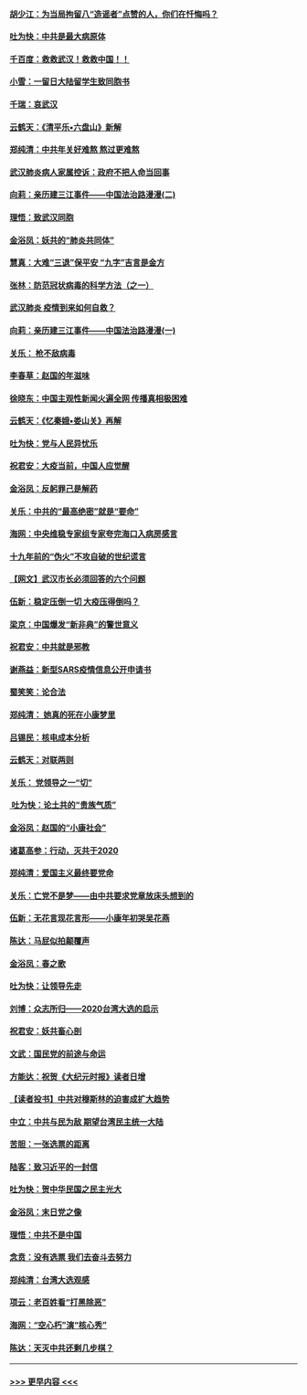 #### [胡少江：为当局拘留八“造谣者”点赞的人，你们在忏悔吗？](../pages/nsc993/n11836801.md?t=02012301) 
#### [吐为快：中共是最大病原体](../pages/nsc993/n11836748.md?t=02012301) 
#### [千百度：救救武汉！救救中国！！](../pages/nsc993/n11836145.md?t=02012301) 
#### [小雪：一留日大陆留学生致同胞书](../pages/nsc993/n11834624.md?t=02012301) 
#### [千瑞：哀武汉](../pages/nsc993/n11833647.md?t=02012301) 
#### [云鹤天：《清平乐▪六盘山》新解](../pages/nsc993/n11833611.md?t=02012301) 
#### [郑纯清：中共年关好难熬 熬过更难熬](../pages/nsc993/n11833489.md?t=02012301) 
#### [武汉肺炎病人家属控诉：政府不把人命当回事](../pages/nsc993/n11833205.md?t=02012301) 
#### [向莉：亲历建三江事件——中国法治路漫漫(二)](../pages/nsc993/n11829102.md?t=02012301) 
#### [理悟：致武汉同胞](../pages/nsc993/n11831522.md?t=02012301) 
#### [金浴凤：妖共的“肺炎共同体”](../pages/nsc993/n11829448.md?t=02012301) 
#### [慧真：大难“三退”保平安 “九字”吉言是金方](../pages/nsc993/n11829501.md?t=02012301) 
#### [张林：防范冠状病毒的科学方法（之一）](../pages/nsc993/n11828618.md?t=02012301) 
#### [武汉肺炎 疫情到来如何自救？](../pages/nsc993/n11827632.md?t=02012301) 
#### [向莉：亲历建三江事件——中国法治路漫漫(一)](../pages/nsc993/n11827190.md?t=02012301) 
#### [关乐： 枪不敌病毒](../pages/nsc993/n11826746.md?t=02012301) 
#### [李春草：赵国的年滋味](../pages/nsc993/n11826321.md?t=02012301) 
#### [徐晓东：中国主观性新闻火遍全网 传播真相极困难](../pages/nsc993/n11826508.md?t=02012301) 
#### [云鹤天：《忆秦娥▪娄山关》再解](../pages/nsc993/n11824682.md?t=02012301) 
#### [吐为快：党与人民异忧乐](../pages/nsc993/n11824660.md?t=02012301) 
#### [祝君安：大疫当前，中国人应觉醒](../pages/nsc993/n11821946.md?t=02012301) 
#### [金浴凤：反躬罪己是解药](../pages/nsc993/n11820280.md?t=02012301) 
#### [关乐：中共的“最高绝密”就是“要命”](../pages/nsc993/n11816946.md?t=02012301) 
#### [海网：中央维稳专家组专家夸完海口入病房感言](../pages/nsc993/n11815138.md?t=02012301) 
#### [十九年前的“伪火”不攻自破的世纪谎言](../pages/nsc993/n11813238.md?t=02012301) 
#### [【网文】武汉市长必须回答的六个问题](../pages/nsc993/n11813848.md?t=02012301) 
#### [伍新：稳定压倒一切 大疫压得倒吗？](../pages/nsc993/n11812634.md?t=02012301) 
#### [梁京：中国爆发“新非典”的警世意义](../pages/nsc993/n11812554.md?t=02012301) 
#### [祝君安：中共就是邪教](../pages/nsc993/n11812431.md?t=02012301) 
#### [谢燕益：新型SARS疫情信息公开申请书](../pages/nsc993/n11808840.md?t=02012301) 
#### [蜀笑笑：论合法](../pages/nsc993/n11808064.md?t=02012301) 
#### [郑纯清： 她真的死在小康梦里](../pages/nsc993/n11806623.md?t=02012301) 
#### [吕锡民：核电成本分析](../pages/nsc993/n11806284.md?t=02012301) 
#### [云鹤天：对联两则](../pages/nsc993/n11805957.md?t=02012301) 
#### [关乐： 党领导之一“切”](../pages/nsc993/n11804505.md?t=02012301) 
#### [ 吐为快：论土共的“贵族气质”](../pages/nsc993/n11804490.md?t=02012301) 
#### [金浴凤：赵国的“小康社会”](../pages/nsc993/n11804452.md?t=02012301) 
#### [诸葛高参：行动，灭共于2020](../pages/nsc993/n11804120.md?t=02012301) 
#### [郑纯清：爱国主义最终要党命](../pages/nsc993/n11802197.md?t=02012301) 
#### [关乐：亡党不是梦——由中共要求党章放床头想到的](../pages/nsc993/n11802156.md?t=02012301) 
#### [伍新：无花言现花言形——小康年初哭吴花燕](../pages/nsc993/n11800044.md?t=02012301) 
#### [陈达：马屁似拍颠覆声](../pages/nsc993/n11800010.md?t=02012301) 
#### [金浴凤：春之歌](../pages/nsc993/n11797687.md?t=02012301) 
#### [吐为快：让领导先走](../pages/nsc993/n11797512.md?t=02012301) 
#### [刘博：众志所归——2020台湾大选的启示](../pages/nsc993/n11796878.md?t=02012301) 
#### [祝君安：妖共畜心剖](../pages/nsc993/n11794273.md?t=02012301) 
#### [文武：国民党的前途与命运](../pages/nsc993/n11794198.md?t=02012301) 
#### [方能达：祝贺《大纪元时报》读者日增](../pages/nsc993/n11793807.md?t=02012301) 
#### [【读者投书】中共对穆斯林的迫害成扩大趋势](../pages/nsc993/n11791371.md?t=02012301) 
#### [中立：中共与民为敌 期望台湾民主统一大陆](../pages/nsc993/n11790392.md?t=02012301) 
#### [苦胆：一张选票的距离](../pages/nsc993/n11788914.md?t=02012301) 
#### [陆客：致习近平的一封信](../pages/nsc993/n11788867.md?t=02012301) 
#### [吐为快：贺中华民国之民主光大](../pages/nsc993/n11788618.md?t=02012301) 
#### [金浴凤：末日党之像](../pages/nsc993/n11787475.md?t=02012301) 
#### [理悟：中共不是中国](../pages/nsc993/n11787463.md?t=02012301) 
#### [念贲：没有选票  我们去奋斗去努力](../pages/nsc993/n11787398.md?t=02012301) 
#### [郑纯清：台湾大选观感](../pages/nsc993/n11786210.md?t=02012301) 
#### [项云：老百姓看“打黑除恶”](../pages/nsc993/n11785398.md?t=02012301) 
#### [海网：“空心朽”演“核心秀”](../pages/nsc993/n11783874.md?t=02012301) 
#### [陈达：天灭中共还剩几步棋？](../pages/nsc993/n11783719.md?t=02012301) 

----
#### [ >>> 更早内容 <<< ](../indexes/nsc993-earlier.md)

